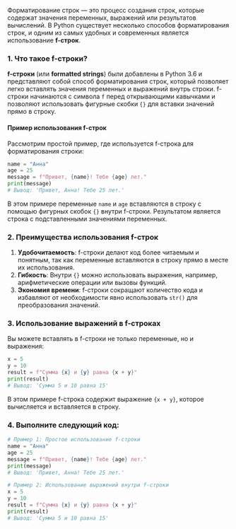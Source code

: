 Форматирование строк — это процесс создания строк, которые содержат значения переменных, выражений или результатов вычислений. В Python существует несколько способов форматирования строк, и одним из самых удобных и современных является использование **f-строк**.

### 1. Что такое f-строки?

**f-строки** (или **formatted strings**) были добавлены в Python 3.6 и представляют собой способ форматирования строк, который позволяет легко вставлять значения переменных и выражений внутрь строки. f-строки начинаются с символа `f` перед открывающими кавычками и позволяют использовать фигурные скобки `{}` для вставки значений прямо в строку.

#### Пример использования f-строк

Рассмотрим простой пример, где используется f-строка для форматирования строки:

```python
name = "Анна"
age = 25
message = f"Привет, {name}! Тебе {age} лет."
print(message)
# Вывод: 'Привет, Анна! Тебе 25 лет.'
```

В этом примере переменные `name` и `age` вставляются в строку с помощью фигурных скобок `{}` внутри f-строки. Результатом является строка с подставленными значениями переменных.

### 2. Преимущества использования f-строк

1. **Удобочитаемость**: f-строки делают код более читаемым и понятным, так как переменные вставляются в строку прямо в месте их использования.
2. **Гибкость**: Внутри `{}` можно использовать выражения, например, арифметические операции или вызовы функций.
3. **Экономия времени**: f-строки сокращают количество кода и избавляют от необходимости явно использовать `str()` для преобразования значений.

### 3. Использование выражений в f-строках

Вы можете вставлять в f-строки не только переменные, но и выражения:

```python
x = 5
y = 10
result = f"Сумма {x} и {y} равна {x + y}"
print(result)
# Вывод: 'Сумма 5 и 10 равна 15'
```

В этом примере f-строка содержит выражение `{x + y}`, которое вычисляется и вставляется в строку.

### 4. Выполните следующий код:
```python
# Пример 1: Простое использование f-строки
name = "Анна"
age = 25
message = f"Привет, {name}! Тебе {age} лет."
print(message)
# Вывод: 'Привет, Анна! Тебе 25 лет.'

# Пример 2: Использование выражений внутри f-строки
x = 5
y = 10
result = f"Сумма {x} и {y} равна {x + y}"
print(result)
# Вывод: 'Сумма 5 и 10 равна 15'
```
